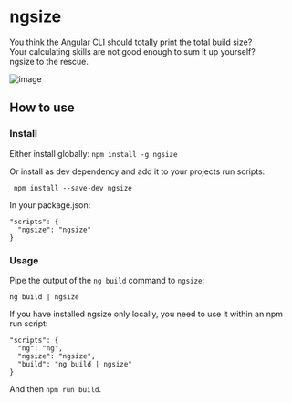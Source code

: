 # ngsize
You think the Angular CLI should totally print the total build size?<br>
Your calculating skills are not good enough to sum it up yourself?<br>
ngsize to the rescue.

![image](https://user-images.githubusercontent.com/2671139/30515585-f4be476a-9b2a-11e7-8727-df68525eaf54.png)

## How to use
### Install
Either install globally: `npm install -g ngsize`

Or install as dev dependency and add it to your projects run scripts:
```
 npm install --save-dev ngsize
```

In your package.json: 
```
"scripts": {
  "ngsize": "ngsize"
}
```

### Usage
Pipe the output of the `ng build` command to `ngsize`:
```
ng build | ngsize
```

If you have installed ngsize only locally, you need to use it within an npm run script:
```
"scripts": {
  "ng": "ng",
  "ngsize": "ngsize",
  "build": "ng build | ngsize"
}
```

And then `npm run build`.
